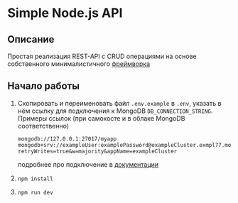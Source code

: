 # Simple Node.js API

## Описание

Простая реализация REST-API с CRUD операциями на основе собственного минималистичного [фреймворка](https://github.com/madanimatronic/nodejs-simple-framework)

## Начало работы

1. Скопировать и переименовать файл `.env.example` в `.env`, указать в нём ссылку для подключения к MongoDB `DB_CONNECTION_STRING`.<br>
   Примеры ссылок (при самохосте и в облаке MongoDB соответственно)

   ```
   mongodb://127.0.0.1:27017/myapp
   mongodb+srv://exampleUser:examplePassword@exampleCluster.exmpl77.mongodb.net/?retryWrites=true&w=majority&appName=exampleCluster
   ```

   подробнее про подключение в [документации](https://mongoosejs.com/docs/connections.html)

2. `npm install`

3. `npm run dev`
